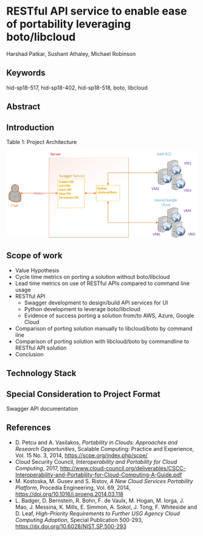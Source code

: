# RESTful API service to enable ease of portability leveraging boto/libcloud

Harshad Patkar, Sushant Athaley, Michael Robinson

## Keywords

hid-sp18-517, hid-sp18-402, hid-sp18-518, boto, libcloud

## Abstract

## Introduction

Table 1: Project Architecture

![Project Architecture](https://github.com/cloudmesh-community/hid-sp18-518/blob/master/project/images/proj_arch.png?raw=true)

## Scope of work
- Value Hypothesis
- Cycle time metrics on porting a solution without boto/libcloud
- Lead time metrics on use of RESTful APIs compared to command line usage
- RESTful API
  - Swagger development to design/build API services for UI
  - Python development to leverage boto/libcloud
  - Evidence of success porting a solution from/to AWS, Azure, Google Cloud
- Comparison of porting solution manually to libcloud/boto by command line
- Comparison of porting solution with libcloud/boto by commandline to RESTful API solution
- Conclusion

## Technology Stack



## Special Consideration to Project Format
Swagger API documentation

## References
- D. Petcu and A. Vasilakos, *Portability in Clouds: Approaches and Research Opportunities*, Scalable Computing: Practice and Experience, Vol. 15 No. 3, 2014, https://scpe.org/index.php/scpe/
- Cloud Security Council, *Interoperability and Portability for Cloud
Computing*, 2017, http://www.cloud-council.org/deliverables/CSCC-Interoperability-and-Portability-for-Cloud-Computing-A-Guide.pdf
- M. Kostoska, M. Gusev and S. Ristov, *A New Cloud Services Portability Platform*, Procedia Engineering, Vol. 69, 2014, https://doi.org/10.1016/j.proeng.2014.03.118
- L. Badger, D. Bernstein, R. Bohn, F. de Vaulx, M. Hogan, M. Iorga, J. Mao, J. Messina, K. Mills, E. Simmon, A. Sokol, J. Tong, F. Whiteside and D. Leaf, *High-Priority Requirements to Further USG Agency Cloud Computing Adoption*, Special Publication 500-293, https://dx.doi.org/10.6028/NIST.SP.500-293
